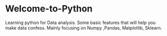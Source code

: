 # Welcome-to-Python
Learning python for Data analysis. Some basic features that will help you make data confess. Mainly focusing on Numpy ,Pandas, Matplotlib, Sklearn. 
